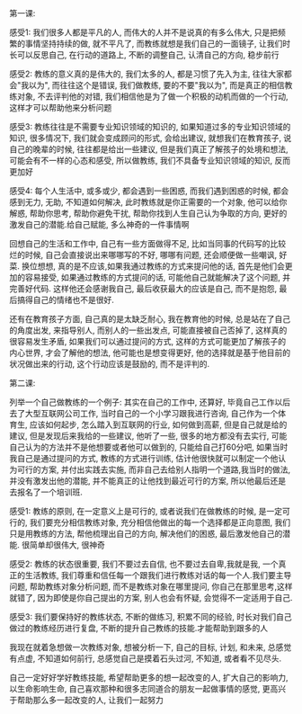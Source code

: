 第一课: 

感受1: 我们很多人都是平凡的人, 而伟大的人并不是说真的有多么伟大, 只是把频繁的事情坚持持续的做, 就不平凡了, 而教练就想是我们自己的一面镜子, 让我们时长可以反思自己, 在行动的道路上, 不断的调整自己, 认清自己的方向, 稳步前行

感受2: 教练的意义真的是伟大的, 我们太多的人, 都是习惯了先入为主, 往往大家都会"我以为", 而往往这个是错误, 我们做教练, 要的不要"我以为", 而是真正的相信教练对象, 不去评判他的对错, 我们相信他是为了做一个积极的动机而做的一个行动, 这样才可以帮助他来分析问题

感受3: 教练往往是不需要专业知识领域的知识的, 如果知道过多的专业知识领域的知识, 很多情况下, 我们就会变成顾问的形式, 会给出建议, 就想我们在教育孩子, 说自己的晚辈的时候, 往往都是给出一些建议, 但是我们真正了解孩子的处境和想法, 可能会有不一样的心态和感受, 所以做教练, 我们不具备专业知识领域的知识, 反而更加好

感受4: 每个人生活中, 或多或少, 都会遇到一些困惑, 而我们遇到困惑的时候, 都会感到无力, 无助, 不知道如何解决, 此时教练就是你正需要的一个对象, 他可以给你解惑, 帮助你思考, 帮助你避免干扰, 帮助你找到人生自己认为争取的方向, 更好的激发自己的潜能.给自己赋能, 多么神奇的一件事情啊



回想自己的生活和工作中, 自己有一些方面做得不足, 比如当同事的代码写的比较烂的时候, 自己会直接说出来哪哪写的不好, 哪哪有问题, 还会顺便做一些嘲讽, 好菜. 换位想想, 真的是不应该,如果我通过教练的方式来提问他的话, 首先是他们会更加的容易接受, 如果通过教练的方式提问的话, 可能他自己就能解决了这个问题, 并完善好代码. 这样他还会感谢我自己, 最后收获最大的应该是自己, 而不是抱怨, 最后搞得自己的情绪也不是很好.



还有在教育孩子方面, 自己真的是太缺乏耐心, 我在教育他的时候, 总是站在了自己的角度出发, 来指导别人, 而别人的一些出发点, 可能直接被自己否掉了, 这样真的很容易发生矛盾, 如果我们可以通过提问的方式, 这样的方式可能更加了解孩子的内心世界, 才会了解他的想法, 他可能也是想变得更好, 他的选择就是基于他目前的状况做出来的行动, 这个行动应该是鼓励的, 而不是评判的.



第二课:

列举一个自己做教练的一个例子: 其实在自己的工作中, 还算好, 毕竟自己工作以后去了大型互联网公司工作, 当时自己的一个小学习跟我进行咨询, 自己作为一个体育生, 应该如何起步, 怎么踏入到互联网的行业, 如何做到高薪, 但是自己就是给的建议, 但是发现后来我给的一些建议, 他听了一些, 很多的地方都没有去实行, 可能自己认为的方法并不是他想要或者他可以做到的, 只能给自己打60分吧, 如果当时我自己是通过提问的方式, 教练的方式进行训练, 估计他很快就可以制定一个他认为可行的方案, 并付出实践去实施, 而非自己去给别人指明一个道路,我当时的做法, 并没有激发出他的潜能, 并不能真正的让他找到最近可行的方案, 所以他最后还是去报名了一个培训班.



感受1: 教练的原则, 在一定意义上是可行的, 或者说我们在做教练的时候, 是一定可行的, 我们要充分相信教练对象, 充分相信他做出的每一个选择都是正向意图, 我们只是用教练的方法, 帮他梳理出自己的方向, 解决他们的困惑, 最后激发他自己的潜能. 很简单却很伟大, 很神奇

感受2: 教练的状态很重要, 我们不要过去自信, 也不要过去自卑,我就是我, 一个真正的生活教练, 我们尊重和信任每一个跟我们进行教练对话的每一个人.我们要主导问题, 帮助教练对象分析问题, 而不是教练对象在哪里提问, 你自己在那里思考,这样就错了, 因为即使是你自己提出的方案, 别人也会有怀疑, 会觉得不一定适用于自己.

感受3: 我们要保持好的教练状态, 不断的做练习, 积累不同的经验, 时长对我们自己做过的教练经历进行复盘, 不断的提升自己教练的技能.才能帮助到跟多的人



我现在就着急想做一次教练对象, 想被分析一下, 自己的目标, 计划, 和未来, 总感觉有点虚, 不知道如何前行, 总感觉自己是摸着石头过河, 不知道, 或者看不见尽头.

自己一定好好学好教练技能, 希望帮助更多的想一起改变的人, 扩大自己的影响力, 以生命影响生命, 自己喜欢那种和很多志同道合的朋友一起做事情的感觉, 更高兴于帮助那么多一起改变的人, 让我们一起努力